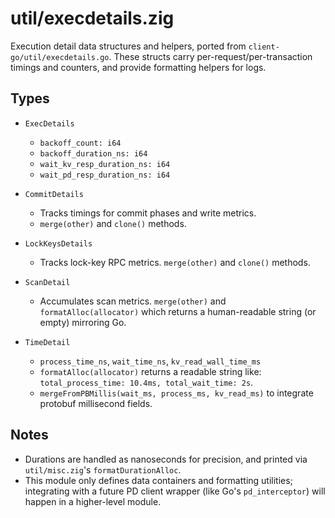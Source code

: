 # util/execdetails.zig

Execution detail data structures and helpers, ported from `client-go/util/execdetails.go`.
These structs carry per-request/per-transaction timings and counters, and provide formatting helpers for logs.

## Types
- `ExecDetails`
  - `backoff_count: i64`
  - `backoff_duration_ns: i64`
  - `wait_kv_resp_duration_ns: i64`
  - `wait_pd_resp_duration_ns: i64`

- `CommitDetails`
  - Tracks timings for commit phases and write metrics.
  - `merge(other)` and `clone()` methods.

- `LockKeysDetails`
  - Tracks lock-key RPC metrics. `merge(other)` and `clone()` methods.

- `ScanDetail`
  - Accumulates scan metrics. `merge(other)` and `formatAlloc(allocator)` which returns a human-readable string (or empty) mirroring Go.

- `TimeDetail`
  - `process_time_ns`, `wait_time_ns`, `kv_read_wall_time_ms`
  - `formatAlloc(allocator)` returns a readable string like: `total_process_time: 10.4ms, total_wait_time: 2s`.
  - `mergeFromPBMillis(wait_ms, process_ms, kv_read_ms)` to integrate protobuf millisecond fields.

## Notes
- Durations are handled as nanoseconds for precision, and printed via `util/misc.zig`'s `formatDurationAlloc`.
- This module only defines data containers and formatting utilities; integrating with a future PD client wrapper (like Go's `pd_interceptor`) will happen in a higher-level module.
